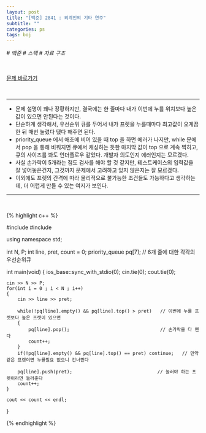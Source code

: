 ```yaml
---
layout: post
title: "[백준] 2841 : 외계인의 기타 연주"
subtitle: ""
categories: ps
tags: boj
---
```


*# 백준 # 스택 # 자료 구조*

<br>

[문제 바로가기](https://www.acmicpc.net/problem/2841)

<br>

---

- 문제 설명이 꽤나 장황하지만, 결국에는 한 줄마다 내가 이번에 누를 위치보다 높은 값이 있으면 안된다는 것이다.
- 단순하게 생각해서, 우선순위 큐를 두어서 내가 프렛을 누를때마다 최고값이 오게끔 한 뒤 매번 눌렀다 뗐다 해주면 된다.
- priority_queue 에서 애초에 비어 있을 때 top 을 하면 에러가 나지만, while 문에서 pop 을 통해 비워지면 큐에서 캐싱하는 듯한 마지막 값이 top 으로 계속 찍히고, 큐의 사이즈를 봐도 언더플로우 같았다. 개발자 의도인지 에러인지는 모르겠다.
- 사실 손가락이 5개라는 점도 검사를 해야 할 것 같지만, 테스트케이스의 입력값을 잘 넣어놓은건지, 그것까지 문제에서 고려하고 있지 않은지는 잘 모르겠다.
- 이외에도 프렛의 간격에 따라 물리적으로 불가능한 조건들도 가능하다고 생각하는데, 더 어렵게 만들 수 있는 여지가 보인다.

---
<br>

{% highlight c++ %}

#include <iostream>
#include <queue>

using namespace std;

int N, P;
int line, pret, count = 0;
priority_queue<int> pq[7];          // 6개 줄에 대한 각각의 우선순위큐

int main(void)
{
    ios_base::sync_with_stdio(0);
    cin.tie(0);
    cout.tie(0);

    cin >> N >> P;
    for(int i = 0 ; i < N ; i++)
    {
        cin >> line >> pret;

        while(!pq[line].empty() && pq[line].top() > pret)   // 이번에 누를 프렛보다 높은 프렛이 있으면
        {
            pq[line].pop();                                 // 손가락을 다 뗀다
            count++;
        }
        if(!pq[line].empty() && pq[line].top() == pret) continue;   // 만약 같은 프렛이면 누를필요 없으니 건너뛴다
        
        pq[line].push(pret);                               // 눌러야 하는 프렛이라면 눌러준다
        count++;
    }

    cout << count << endl;
}

{% endhighlight %}

